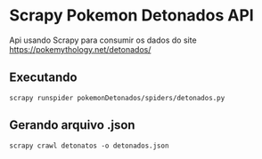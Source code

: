 # Scrapy Pokemon Detonados API
Api usando Scrapy para consumir os dados do site https://pokemythology.net/detonados/

## Executando
``` 
scrapy runspider pokemonDetonados/spiders/detonados.py
```

## Gerando arquivo .json
``` 
scrapy crawl detonatos -o detonados.json
```
